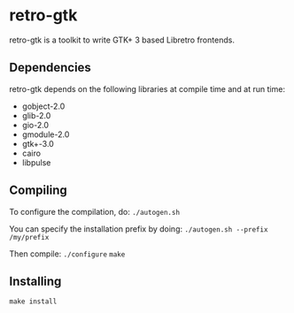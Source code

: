 # retro-gtk

retro-gtk is a toolkit to write  GTK+ 3 based Libretro frontends.

## Dependencies

retro-gtk depends on the following libraries at compile time and at run time:
- gobject-2.0
- glib-2.0
- gio-2.0
- gmodule-2.0
- gtk+-3.0
- cairo
- libpulse

## Compiling

To configure the compilation, do:
`./autogen.sh`

You can specify the installation prefix by doing:
`./autogen.sh --prefix /my/prefix`

Then compile:
`./configure`
`make`

## Installing

`make install`
